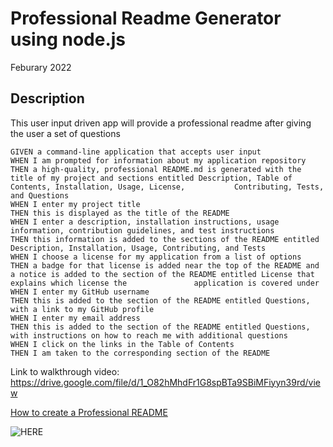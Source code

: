 # Professional Readme Generator using node.js
Feburary 2022

## Description 
This user input driven app will provide a professional readme after giving the user a set of questions

    GIVEN a command-line application that accepts user input
    WHEN I am prompted for information about my application repository
    THEN a high-quality, professional README.md is generated with the title of my project and sections entitled Description, Table of Contents, Installation, Usage, License,           Contributing, Tests, and Questions
    WHEN I enter my project title
    THEN this is displayed as the title of the README
    WHEN I enter a description, installation instructions, usage information, contribution guidelines, and test instructions
    THEN this information is added to the sections of the README entitled Description, Installation, Usage, Contributing, and Tests
    WHEN I choose a license for my application from a list of options
    THEN a badge for that license is added near the top of the README and a notice is added to the section of the README entitled License that explains which license the               application is covered under
    WHEN I enter my GitHub username
    THEN this is added to the section of the README entitled Questions, with a link to my GitHub profile
    WHEN I enter my email address
    THEN this is added to the section of the README entitled Questions, with instructions on how to reach me with additional questions
    WHEN I click on the links in the Table of Contents
    THEN I am taken to the corresponding section of the README

Link to walkthrough video: https://drive.google.com/file/d/1_O82hMhdFr1G8spBTa9SBiMFiyyn39rd/view 

[How to create a Professional README](https://coding-boot-camp.github.io/full-stack/github/professional-readme-guide)

![HERE](https://i.imgur.com/GzSGg7S.png)
